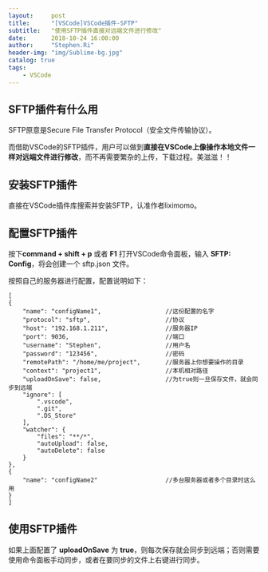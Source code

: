 ```yaml
---
layout:     post
title:      "[VSCode]VSCode插件-SFTP"
subtitle:   "使用SFTP插件直接对远端文件进行修改"
date:       2018-10-24 16:00:00
author:     "Stephen.Ri"
header-img: "img/Sublime-bg.jpg"
catalog: true
tags:
    - VSCode
---
```


## SFTP插件有什么用

SFTP原意是Secure File Transfer Protocol（安全文件传输协议）。

而借助VSCode的SFTP插件，用户可以做到**直接在VSCode上像操作本地文件一样对远端文件进行修改**，而不再需要繁杂的上传，下载过程。美滋滋！！

## 安装SFTP插件

直接在VSCode插件库搜索并安装SFTP，认准作者liximomo。

## 配置SFTP插件

按下**command + shift + p** 或者 **F1** 打开VSCode命令面板，输入 **SFTP: Config**，将会创建一个 sftp.json 文件。

按照自己的服务器进行配置，配置说明如下：

```
[
{
    "name": "configName1",                  //这份配置的名字
    "protocol": "sftp",                     //协议
    "host": "192.168.1.211",                //服务器IP
    "port": 9036,                           //端口
    "username": "Stephen",                  //用户名
    "password": "123456",                   //密码
    "remotePath": "/home/me/project",       //服务器上你想要操作的目录
    "context": "‎⁨project1",                  //本机相对路径
    "uploadOnSave": false,                  //为true则一旦保存文件，就会同步到远端
    "ignore": [
        ".vscode",
        ".git",
        ".DS_Store"
    ],
    "watcher": {
        "files": "**/*",
        "autoUpload": false,
        "autoDelete": false
    }
},
{
    "name": "configName2"                   //多台服务器或者多个目录时这么用
}
]
```

## 使用SFTP插件

如果上面配置了 **uploadOnSave** 为 **true**，则每次保存就会同步到远端；否则需要使用命令面板手动同步，或者在要同步的文件上右键进行同步。